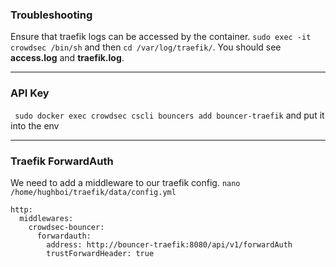 ### Troubleshooting
Ensure that traefik logs can be accessed by the container. 
```sudo exec -it crowdsec /bin/sh``` and then ```cd /var/log/traefik/```. You should see **access.log** and **traefik.log**.


***

### API Key
``` sudo docker exec crowdsec cscli bouncers add bouncer-traefik``` and put it into the env


***

### Traefik ForwardAuth
We need to add a middleware to our traefik config. ```nano /home/hughboi/traefik/data/config.yml```

```
http:
  middlewares:    
    crowdsec-bouncer:
      forwardauth:
        address: http://bouncer-traefik:8080/api/v1/forwardAuth
        trustForwardHeader: true
```
